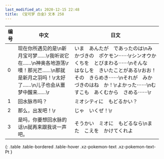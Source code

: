```yaml
---
last_modified_at: 2020-12-15 22:48
title: 《宝可梦 白金》文本 258
---
```

| 编号 | 中文 | 日文 |
| ---- | ---- | ---- |
| 0 | 现在你所遇见的是\n新月宝可梦……\r我听说它在……\n神奥各地游荡\r噢！那光芒……\n那就是新月之羽吗！\r太好了……\n儿子也会从噩梦中醒来……\r | いま　あんたが　であったのは\nみかづきの　ポケモン⋯⋯\rシンオウかくちを　とびまわる⋯⋯\nそんな　はなしを　きいたことがある\rおお！　その　きらめき⋯⋯\nそれが　みかづきのはね　か！\rよかった⋯⋯\nむすこも　あくむから　さめる⋯⋯\r |
| 1 | 回水脉市吗？ | ミオシティに　もどるかい？ |
| 2 | 那么，出发吧！\r | じゃ　いくぜ！\r |
| 3 | 是吗，你要想回水脉的话\n就再来跟我说一声吧。 | そうかい　ミオに　もどるなら\nまた　こえを　かけてくれよ |
{: .table .table-bordered .table-hover .xz-pokemon-text .xz-pokemon-text-Pt }
